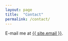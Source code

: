 ```yaml
---
layout: page
title:  "Contact"
permalink: /contact/
---
```

E-mail me at <a href="mailto:{{ site.email }}">{{ site.email }}</a>.
